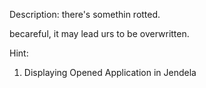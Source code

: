 Description:
there's somethin rotted.

becareful, it may lead urs to be overwritten.

Hint:
1. Displaying Opened Application in Jendela